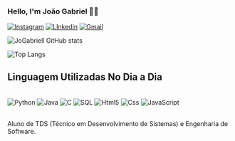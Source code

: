 

### Hello, I'm João Gabriel 🖐🏻
[![Instagram](https://img.shields.io/badge/Instagram-E4405F?style=for-the-badge&logo=instagram&logoColor=white)](https://www.instagram.com/obiellofc/)
[![LInkedin](https://img.shields.io/badge/LinkedIn-0077B5?style=for-the-badge&logo=linkedin&logoColor=white)](https://www.linkedin.com/in/joão-gabriel-3b6740336/)
[![Gmail](https://img.shields.io/badge/Gmail-D14836?style=for-the-badge&logo=gmail&logoColor=white)](https://mail.google.com/mail/u/0/#inbox?compose=GTvVlcSDZNwlVswXJwNHdlZdsXqZlcFWsMCnlZDpmQcqdVPxxBnGnPKRxkqNbXQjqKFkScHFJtHxH)

![JoGabriell GitHub stats](https://github-readme-stats.vercel.app/api?username=JoGabriell&show_icons=true&theme=gruvbox)

![Top Langs](https://github-readme-stats.vercel.app/api/top-langs/?username=anuraghazra&layout=compact)

## Linguagem Utilizadas No Dia a Dia

<div style="display: inline_block"><br>
    <img align="center" alt="Python" src="https://img.shields.io/badge/Python-14354C?style=for-the-badge&logo=python&logoColor=white" />
    <img align="center" alt="Java" src="https://img.shields.io/badge/Java-ED8B00?style=for-the-badge&logo=openjdk&logoColor=white" />
    <img align="center" alt="C" src="https://img.shields.io/badge/C-00599C?style=for-the-badge&logo=c&logoColor=white" />
    <img align="center" alt="SQL" src="https://img.shields.io/badge/Microsoft_SQL_Server-CC2927?style=for-the-badge&logo=microsoft-sql-server&logoColor=white" />
    <img align="center" alt="Html5" src="https://img.shields.io/badge/HTML5-E34F26?style=for-the-badge&logo=html5&logoColor=white" />
    <img align="center" alt="Css" src="https://img.shields.io/badge/CSS-239120?&style=for-the-badge&logo=css3&logoColor=white" />
     <img align="center" alt="JavaScript" src="https://img.shields.io/badge/JavaScript-F7DF1E?style=for-the-badge&logo=javascript&logoColor=black" />
</div><br/>

Aluno de TDS (Técnico em Desenvolvimento de Sistemas) e Engenharia de Software.


